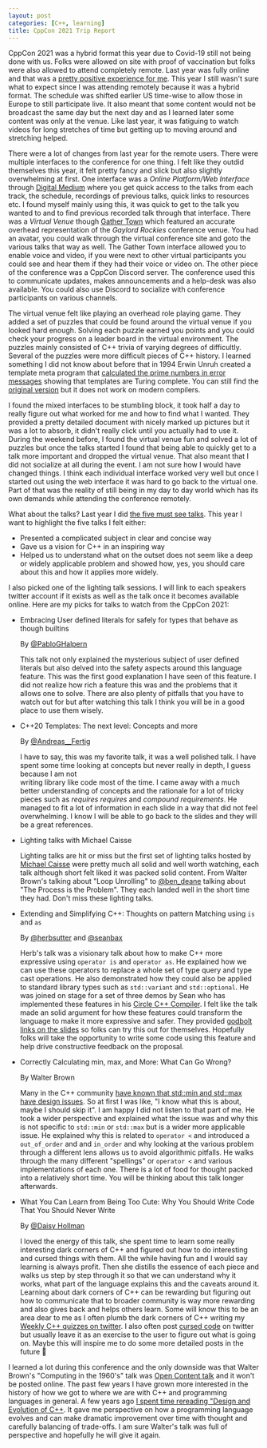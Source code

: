 ```yaml
---
layout: post
categories: [C++, learning]
title: CppCon 2021 Trip Report
---
```


CppCon 2021 was a hybrid format this year due to Covid-19 still not being done with us. Folks were allowed on site with 
proof of vaccination but folks were also allowed to attend completely remote. Last year was fully online and that
was a [pretty positive experience for me](https://shafik.github.io/c++/learning/2020/09/21/cppcon2020_trip_report.html). This 
year I still wasn't sure what to expect since I was attending remotely because it
was a hybrid format. The schedule was shifted earlier US time-wise to allow those in Europe to still participate 
live. It also meant that some content would not be broadcast the same day but the next day and as I learned later
some content was only at the venue. Like last year, it was fatiguing to watch videos for long stretches of time but getting up 
to moving around and stretching helped. 

There were a lot of changes from last year for the remote users. There were multiple interfaces to the conference for one 
thing. I felt like they outdid themselves this year, it felt pretty fancy and slick but also slightly overwhelming at first. 
One interface was a *Online Platform/Web Interface* through [Digital Medium](https://events.digital-medium.co.uk) where you get quick 
access to 
the talks from each track, the schedule, recordings of previous talks, quick links to resources etc. I found myself mainly 
using this, it was quick to get to the talk you wanted to and to find previous recorded talk through that interface.
There was a *Virtual Venue* though [Gather Town](https://www.gather.town/) which featured an accurate overhead 
representation of the *Gaylord Rockies*
conference venue. You had an avatar, you could walk through the virtual conference site and goto the various
talks that way as well. The Gather Town interface allowed you to enable voice and video, if you were next to other virtual
participants you could see and hear them if they had their voice or video on. The other piece of the conference was a CppCon
Discord server. The conference used this to communicate updates, makes announcements and a help-desk was also available.
You could also use Discord to socialize with conference participants on various channels.

The virtual venue felt like playing an overhead role playing game. They added a set of puzzles that could be found around
the virtual venue if you looked hard enough. Solving each puzzle earned you points and you could check your progress on a 
leader board in the virtual environment. The puzzles mainly consisted of C++ trivia of varying degrees of difficultly. Several
of the puzzles were more difficult pieces of C++ history. I learned something I did not know about before that in 1994 
Erwin Unruh created a template meta program that [calculated the prime numbers in error messages](https://rtraba.files.wordpress.com/2015/05/cppturing.pdf) 
showing that templates are Turing complete. You can still find the [original version](http://www.erwin-unruh.de/primorig.html) 
but it does not work on modern compilers.  

I found the mixed interfaces to be stumbling block, it took half a day to really figure out what worked for me and how to find
what I wanted. They provided a pretty detailed document with nicely marked up pictures but it was a lot to absorb, it 
didn't really click until you actually had to use it. During the weekend before, I found the virtual venue fun and solved a 
lot of puzzles but once the talks started I found that being able to quickly get to a talk more important and 
dropped the virtual venue. That also meant that I did not socialize at all during the event. I am not sure how I would have 
changed 
things. I think each individual interface worked very well but once I started out using the web interface it was hard to go 
back to the virtual one. Part of that was the reality of still being in my day to day world which has its own demands while 
attending the conference remotely. 


What about the talks? Last year I did [the five must see talks](https://shafik.github.io/c++/learning/2020/09/21/cppcon2020_trip_report.html).
This year I want to highlight the five talks I felt either:

- Presented a complicated subject in clear and concise way
- Gave us a vision for C++ in an inspiring way
- Helped us to understand what on the outset does not seem like a deep or widely applicable problem and showed how, yes, you should care about this and how it applies more widely. 
 
I also picked one of the lighting talk sessions. I will link to each speakers twitter account if it exists as well as the talk once it becomes available online. Here are my picks for talks to watch from the CppCon 2021:

- Embracing User defined literals for safely for types that behave as though builtins

  By [@PabloGHalpern](https://twitter.com/PabloGHalpern) 
  
  This talk not only explained the mysterious subject of
  user defined literals but also delved into the safety aspects around this language feature. This was the first good 
  explanation I have seen of this feature. I did not realize how rich a feature this was and the problems that it allows
  one to solve. There are also plenty of pitfalls that you have to watch out for but after watching this talk I think you 
  will be in a good place to use them wisely. 

- C++20 Templates: The next level: Concepts and more 
  
  By [@Andreas__Fertig](https://twitter.com/Andreas__Fertig) 
  
  I have to say, this was my favorite talk, it was a well polished talk. I have spent some time looking at concepts 
  but never really in depth, I guess because I am not  
  writing library like code most of the time. I came away with a much better understanding of concepts and 
  the rationale for a lot of tricky pieces such as *requires requires* and *compound requirements*. He managed to fit a lot
  of information in each slide in a way that did not feel overwhelming. I know I will be able to go back to the slides and
  they will be a great references.
  
- Lighting talks with Michael Caisse

  Lighting talks are hit or miss but the first set of lighting talks hosted by [Michael Caisse](https://twitter.com/MichaelCaisse) 
  were pretty much all solid and well worth watching, each talk although short felt liked it was packed solid
  content. From Walter Brown's talking about "Loop Unrolling" to [@ben_deane](https://twitter.com/ben_deane) talking about 
  "The Process is the Problem". They each landed well in the short time they had. Don't miss these lighting talks.

- Extending and Simplifying C++: Thoughts on pattern Matching using `is` and `as`

  By [@herbsutter](https://twitter.com/herbsutter) and [@seanbax](https://twitter.com/seanbax)
  
  Herb's talk was a visionary talk about how to make C++ more expressive using `operator is` and `operator as`. He 
  explained how we can use these operators to replace a whole set of type query and type cast operations. He also demonstrated
  how they could also be applied to standard library types such as `std::variant` and `std::optional`. He was joined on stage
  for a set of three demos by Sean who has implemented these features in his [Circle C++ Compiler](https://www.circle-lang.org/).
  I felt like the talk made an solid argument for how these features could transform the language to make it more expressive 
  and safer. They provided [godbolt links on the slides](https://twitter.com/shafikyaghmour/status/1454581583705358337) so 
  folks can try this out for themselves. Hopefully folks will take the opportunity to write some code using this feature 
  and help drive constructive feedback on the proposal. 

- Correctly Calculating min, max, and More: What Can Go Wrong?

  By Walter Brown
  
  Many in the C++ community [have known that std::min and std::max have design issues](https://twitter.com/shafikyaghmour/status/1062869521084469248?s=20).
  So at first I was like, "I know what this is about, maybe I should skip it". I am happy I did not listen to that part
  of me. He took a wider perspective and explained what the issue was and why this is not specific to `std::min` or `std::max`
  but is a wider more applicable issue. He explained why this is related to `operator <` and introduced a `out_of_order` and
  and `in_order` and why looking at the various problem through a different lens allows us to avoid algorithmic pitfalls. He
  walks through the many different "spellings" or `operator <` and various implementations of each one. There is a lot of food 
  for thought packed into a relatively short time. You will be thinking about this talk longer afterwards.

- What You Can Learn from Being Too Cute: Why You Should Write Code That You Should Never Write
  
  By [@Daisy Hollman](https://twitter.com/The_Whole_Daisy)
  
  I loved the energy of this talk, she spent time to learn some really interesting dark corners of C++ and figured out how
  to do interesting and cursed things with them. All the while having fun and I would say learning is always profit. 
  Then she distills the essence of each piece and walks us step by step through
  it so that we can understand why it works, what part of the language explains this and the caveats around it. Learning 
  about dark corners of C++ can be rewarding but figuring out how to communicate that to broader community is way more 
  rewarding and also gives back and helps others learn. Some will know this to be an area dear to me as I often plumb the dark
  corners of C++ writing my [Weekly C++ quizzes on twitter](https://twitter.com/search?q=%23CppPolls&src=typed_query&f=live). 
  I also often post [cursed code](https://twitter.com/search?q=%22cursed%20code%22%20%40shafikyaghmour&src=typed_query&f=live)
  on twitter but usually leave it as an exercise to the user to figure out what is going on. Maybe this will inspire me to
  do some more detailed posts in the future 🤔

I learned a lot during this conference and the only downside was that Walter Brown's "Computing in the 1960's" talk was [Open 
Content talk](https://cppcon.org/open-content-submissions/) and it won't be posted online. The past few years I have grown 
more interested in the history of how we got
to where we are with C++ and programming languages in general. A few years ago [I spent time rereading "Design and Evolution of C++](https://twitter.com/shafikyaghmour/status/1212238089168416768?s=20). 
It gave me perspective on how a programming language evolves and can make dramatic improvement over time with thought and 
carefully balancing of trade-offs. I am sure Walter's talk was full of perspective and hopefully he will give it again.
